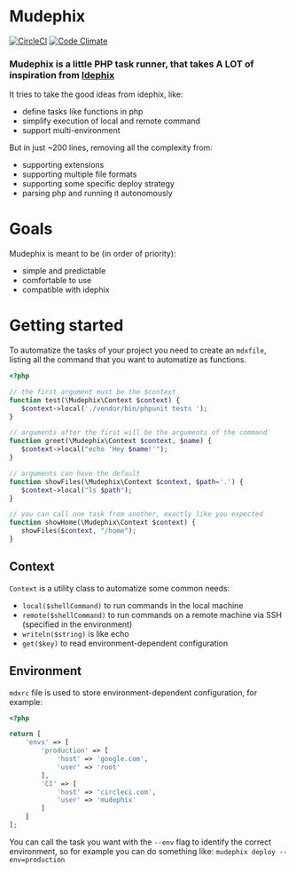 # Mudephix

[![CircleCI](https://circleci.com/gh/fain182/mudephix.svg?style=svg)](https://circleci.com/gh/fain182/mudephix)
[![Code Climate](https://codeclimate.com/github/fain182/mudephix/badges/gpa.svg)](https://codeclimate.com/github/fain182/mudephix)

### Mudephix is a little PHP task runner, that takes A LOT of inspiration from [Idephix](https://github.com/ideatosrl/Idephix)

It tries to take the good ideas from idephix, like:
 - define tasks like functions in php
 - simplify execution of local and remote command
 - support multi-environment

But in just ~200 lines, removing all the complexity from:
 - supporting extensions
 - supporting multiple file formats
 - supporting some specific deploy strategy
 - parsing php and running it autonomously

# Goals

Mudephix is meant to be (in order of priority):
 - simple and predictable
 - comfortable to use
 - compatible with idephix
 
# Getting started 
 
 To automatize the tasks of your project you need to create an `mdxfile`, listing all the command that you want to automatize as functions.
 
 ```php
 <?php

// the first argument must be the $context
function test(\Mudephix\Context $context) {
    $context->local('./vendor/bin/phpunit tests ');
}

// arguments after the first will be the arguments of the command
function greet(\Mudephix\Context $context, $name) {
    $context->local("echo 'Hey $name!'");
}

// arguments can have the default
function showFiles(\Mudephix\Context $context, $path='.') {
    $context->local("ls $path");
}

// you can call one task from another, exactly like you expected
function showHome(\Mudephix\Context $context) {
    showFiles($context, "/home");
}

```

## Context

`Context` is a utility class to automatize some common needs:
 - `local($shellCommand)` to run commands in the local machine
 - `remote($shellCommand)` to run commands on a remote machine via SSH (specified in the environment)
 - `writeln($string)` is like echo
 - `get($key)` to read environment-dependent configuration

## Environment

`mdxrc` file is used to store environment-dependent configuration, for example:
 
 
``` php
<?php

return [
    'envs' => [
        'production' => [
            'host' => 'google.com',
            'user' => 'root'
        ],
        'CI' => [
            'host' => 'circleci.com',
            'user' => 'mudephix'
        ]
    ]
];
```

You can call the task you want with the `--env` flag to identify the correct environment, so for example you can do something like:
`mudephix deploy --env=production`
